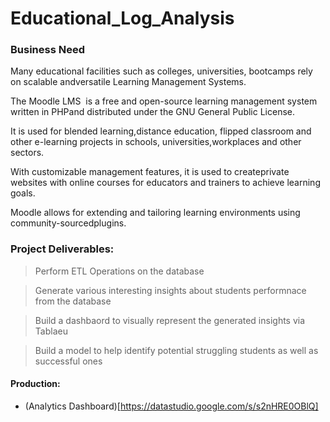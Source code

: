# Educational_Log_Analysis

### Business Need

Many educational facilities such as colleges, universities, bootcamps rely on scalable andversatile Learning Management Systems.

The Moodle LMS ​ is a free and open-source ​learning management system​ written in ​PHPand distributed under the ​GNU General Public License​.

It is used for blended learning,distance education, flipped classroom and other e-learning projects in schools, universities,workplaces and other sectors.

With customizable management features, it is used to createprivate websites with online courses for educators and trainers to achieve learning goals.

Moodle allows for extending and tailoring learning environments using community-sourcedplugins.


### Project Deliverables:

> Perform ETL Operations on the database

> Generate various interesting insights about students performnace from the database

> Build a dashbaord to visually represent the generated insights via Tablaeu

> Build a model to help identify potential struggling students as well as successful ones

#### Production:

- (Analytics Dashboard)[https://datastudio.google.com/s/s2nHRE0OBlQ]
